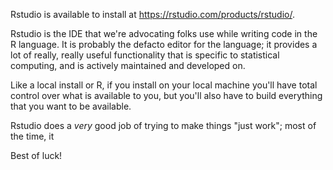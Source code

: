 Rstudio is available to install at https://rstudio.com/products/rstudio/.

Rstudio is the IDE that we're advocating folks use while writing code in the R language. It is probably the defacto editor for the language; it provides a lot of really, really useful functionality that is specific to statistical computing, and is actively maintained and developed on. 

Like a local install or R, if you install on your local machine you'll have total control over what is available to you, but you'll also have to build everything that you want to be available. 

Rstudio does a _very_ good job of trying to make things "just work"; most of the time, it 

Best of luck! 

